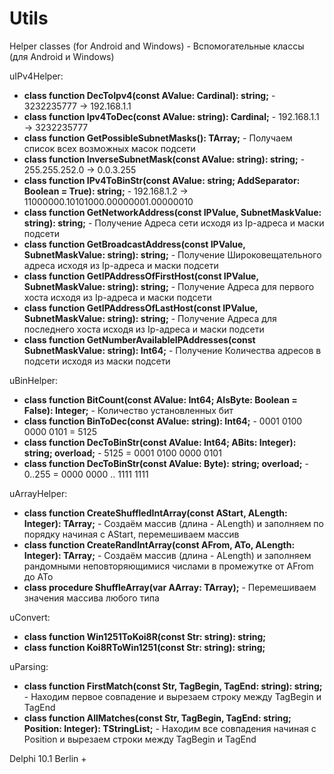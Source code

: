 # Utils

Helper classes (for Android and Windows) - Вспомогательные классы (для Android и Windows)

uIPv4Helper:
* **class function DecToIpv4(const AValue: Cardinal): string;** - 3232235777 -> 192.168.1.1 
* **class function Ipv4ToDec(const AValue: string): Cardinal;** - 192.168.1.1 -> 3232235777
* **class function GetPossibleSubnetMasks(): TArray<string>;** - Получаем список всех возможных масок подсети
* **class function InverseSubnetMask(const AValue: string): string;** - 255.255.252.0 -> 0.0.3.255
* **class function IPv4ToBinStr(const AValue: string; AddSeparator: Boolean = True): string;** - 192.168.1.2 -> 11000000.10101000.00000001.00000010
* **class function GetNetworkAddress(const IPValue, SubnetMaskValue: string): string;** - Получение Адреса сети исходя из Ip-адреса и маски подсети
* **class function GetBroadcastAddress(const IPValue, SubnetMaskValue: string): string;** - Получение Широковещательного адреса исходя из Ip-адреса и маски подсети
* **class function GetIPAddressOfFirstHost(const IPValue, SubnetMaskValue: string): string;** - Получение Адреса для первого хоста исходя из Ip-адреса и маски подсети
* **class function GetIPAddressOfLastHost(const IPValue, SubnetMaskValue: string): string;** - Получение Адреса для последнего хоста исходя из Ip-адреса и маски подсети
* **class function GetNumberAvailableIPAddresses(const SubnetMaskValue: string): Int64;** - Получение Количества адресов в подсети исходя из маски подсети

uBinHelper:
* **class function BitCount(const AValue: Int64; AIsByte: Boolean = False): Integer;** - Количество установленных бит
* **class function BinToDec(const AValue: string): Int64;** - 0001 0100 0000 0101 = 5125
* **class function DecToBinStr(const AValue: Int64; ABits: Integer): string; overload;** - 5125 = 0001 0100 0000 0101
* **class function DecToBinStr(const AValue: Byte): string; overload;** - 0..255 = 0000 0000 .. 1111 1111

uArrayHelper:
* **class function CreateShuffledIntArray(const AStart, ALength: Integer): TArray<Integer>;** - Создаём массив (длина - ALength) и заполняем по порядку начиная с AStart, перемешиваем массив
* **class function CreateRandIntArray(const AFrom, ATo, ALength: Integer): TArray<Integer>;** - Создаём массив (длина - ALength) и заполняем рандомными неповторяющимися числами в промежутке от AFrom до ATo
* **class procedure ShuffleArray<T>(var AArray: TArray<T>);** - Перемешиваем значения массива любого типа




uConvert:
* **class function Win1251ToKoi8R(const Str: string): string;**
* **class function Koi8RToWin1251(const Str: string): string;**

uParsing:
* **class function FirstMatch(const Str, TagBegin, TagEnd: string): string;** - Находим первое совпадение и вырезаем строку между TagBegin и TagEnd
* **class function AllMatches(const Str, TagBegin, TagEnd: string; Position: Integer): TStringList;** - Находим все совпадения начиная с Position и вырезаем строки между TagBegin и TagEnd



Delphi 10.1 Berlin +